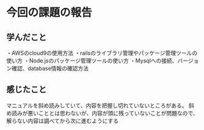 #  今回の課題の報告

## 学んだこと
・AWSのcloud9の使用方法
・railsのライブラリ管理やパッケージ管理ツールの使い方
・Node.jsのパッケージ管理ツールの使い方
・Mysqlへの接続、バージョン確認、database情報の確認方法

## 感じたこと
マニュアルを斜め読みしていて、内容を把握し切れていないところがある。
斜め読みが悪いこととは思わないが、内容が頭に残っていないことが問題なので、解らない内容は調べてから次に進むようにする
